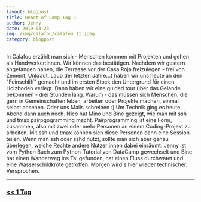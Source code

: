 ```yaml
---
layout: blogpost
title: Heart of Camp Tag 3
author: Jenny
date: 2019-03-23
img: /img/calafou/calafou_11.jpeg
category: blogpost
---
```


In Calafou erzählt man sich - Menschen kommen mit Projekten und gehen als Handwerker:innen. Wir können das bestätigen. Nachdem wir gestern angefangen haben, die Terrasse vor der Casa Roja freizulegen - frei von Zement, Unkraut, Laub der letzten Jahre...) haben wir uns heute an den "Feinschliff" gemacht und im ersten Stock den Untergrund für einen Holzboden verlegt.
Dann haben wir eine guided tour über das Gelände bekommen - drei Stunden lang. Warum - das müssen sich Menschen, die gern in Gemeinschaften leben, arbeiten oder Projekte machen, einmal selbst ansehen. Oder uns Mails schreiben :)
Um Technik ging es heute Abend dann auch noch. Nico hat Mino und Bine gezeigt, wie man mit ssh und tmax pairpgogramming macht. Pairprogramming ist eine Form, zusammen, also mit zwei oder mehr Personen an einem Coding-Projekt zu arbeiten. Mit ssh und tmax können sich diese Personen dann eine Session teilen. Wenn man ssh oder sshd nutzt, sollte man sich aber genau überlegen, welche Rechte andere Nutzer:innen dabei einräumt.
Jenny ist vom Python Buch zum Python-Tutorial von DataCamp gewechselt und Bine hat einen Wanderweg ins Tal gefunden, hat einen Fluss durchwatet und eine Wasserschildkröte getroffen. Morgen wird's hier wieder technischer. Versprochen. 

***

### [<< 1 Tag](/calafou_22)
